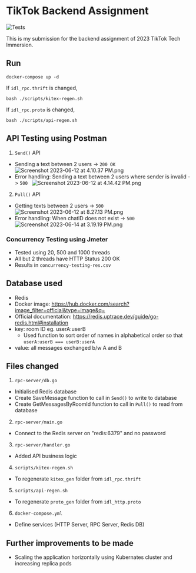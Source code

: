 # TikTok Backend Assignment

![Tests](https://github.com/TikTokTechImmersion/assignment_demo_2023/actions/workflows/test.yml/badge.svg)

This is my submission for the backend assignment of 2023 TikTok Tech Immersion.

## Run
```
docker-compose up -d
```

If ```idl_rpc.thrift``` is changed,
```
bash ./scripts/kitex-regen.sh
```

If ```idl_rpc.proto``` is changed,
```
bash ./scripts/api-regen.sh
```

## API Testing using Postman
1. ```Send()``` API
- Sending a text between 2 users -> ```200 OK```
![Screenshot 2023-06-12 at 4.10.37 PM.png](..%2F..%2F..%2FDesktop%2FScreenshot%202023-06-12%20at%204.10.37%20PM.png)
- Error handling: Sending a text between 2 users where sender is invalid -> ```500 ```
![Screenshot 2023-06-12 at 4.14.42 PM.png](..%2F..%2F..%2F..%2F..%2Fvar%2Ffolders%2F9m%2Fcfh_sw491g92g55l_8_j2j1w0000gn%2FT%2FTemporaryItems%2FNSIRD_screencaptureui_4ElihD%2FScreenshot%202023-06-12%20at%204.14.42%20PM.png)

2. ```Pull()``` API
- Getting texts between 2 users -> ```500 ```
![Screenshot 2023-06-12 at 8.27.13 PM.png](..%2F..%2F..%2F..%2F..%2Fvar%2Ffolders%2F9m%2Fcfh_sw491g92g55l_8_j2j1w0000gn%2FT%2FTemporaryItems%2FNSIRD_screencaptureui_dhrl6i%2FScreenshot%202023-06-12%20at%208.27.13%20PM.png)
- Error handling: When chatID does not exist -> ```500 ```
![Screenshot 2023-06-14 at 3.19.19 PM.png](..%2F..%2F..%2FDesktop%2FScreenshot%202023-06-14%20at%203.19.19%20PM.png)

### Concurrency Testing using Jmeter
- Tested using 20, 500 and 1000 threads
- All but 2 threads have HTTP Status 200 OK
- Results in ```concurrency-testing-res.csv```

## Database used
- Redis
- Docker image: https://hub.docker.com/search?image_filter=official&type=image&q=
- Official documentation: https://redis.uptrace.dev/guide/go-redis.html#installation
- key: room ID eg. userA:userB
  - Used function to sort order of names in alphabetical order so that `userA:userB === userB:userA`
- value: all messages exchanged b/w A and B

## Files changed
1. ```rpc-server/db.go```
- Initialised Redis database
- Create SaveMessage function to call in ```Send()``` to write to database
- Create GetMessagesByRoomId function to call in ```Pull()``` to read from database
2. ```rpc-server/main.go```
- Connect to the Redis server on "redis:6379" and no password
3. ```rpc-server/handler.go```
- Added API business logic
4. ```scripts/kitex-regen.sh```
- To regenerate ```kitex_gen``` folder from ```idl_rpc.thrift```
5. ```scripts/api-regen.sh```
- To regenerate ```proto_gen``` folder from ```idl_http.proto```
6. ```docker-compose.yml```
- Define services (HTTP Server, RPC Server, Redis DB)


## Further improvements to be made
- Scaling the application horizontally using Kubernates cluster and increasing replica pods